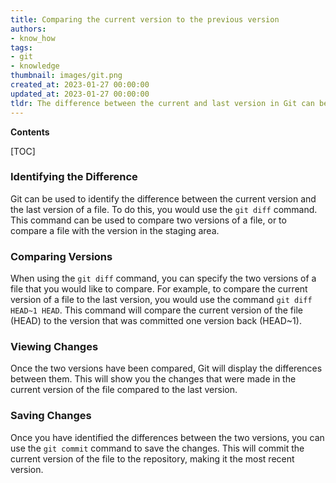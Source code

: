 ```yaml
---
title: Comparing the current version to the previous version
authors:
- know_how
tags:
- git
- knowledge
thumbnail: images/git.png
created_at: 2023-01-27 00:00:00
updated_at: 2023-01-27 00:00:00
tldr: The difference between the current and last version in Git can be found by using the `git diff` command.
---
```


**Contents**

[TOC]

### Identifying the Difference

Git can be used to identify the difference between the current version and the last version of a file. To do this, you would use the `git diff` command. This command can be used to compare two versions of a file, or to compare a file with the version in the staging area.

### Comparing Versions

When using the `git diff` command, you can specify the two versions of a file that you would like to compare. For example, to compare the current version of a file to the last version, you would use the command `git diff HEAD~1 HEAD`. This command will compare the current version of the file (HEAD) to the version that was committed one version back (HEAD~1).

### Viewing Changes

Once the two versions have been compared, Git will display the differences between them. This will show you the changes that were made in the current version of the file compared to the last version.

### Saving Changes

Once you have identified the differences between the two versions, you can use the `git commit` command to save the changes. This will commit the current version of the file to the repository, making it the most recent version.
